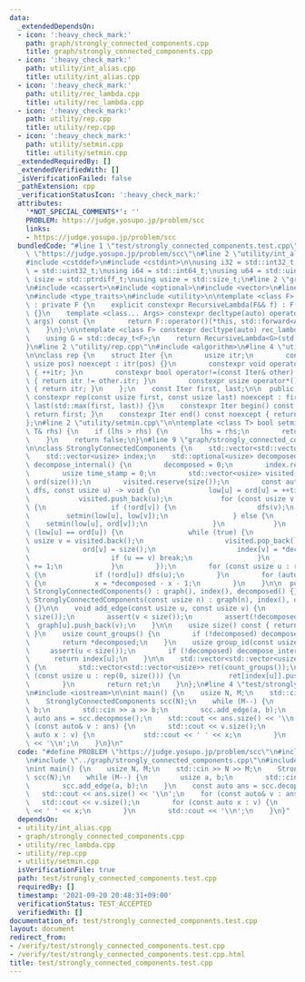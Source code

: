 ```yaml
---
data:
  _extendedDependsOn:
  - icon: ':heavy_check_mark:'
    path: graph/strongly_connected_components.cpp
    title: graph/strongly_connected_components.cpp
  - icon: ':heavy_check_mark:'
    path: utility/int_alias.cpp
    title: utility/int_alias.cpp
  - icon: ':heavy_check_mark:'
    path: utility/rec_lambda.cpp
    title: utility/rec_lambda.cpp
  - icon: ':heavy_check_mark:'
    path: utility/rep.cpp
    title: utility/rep.cpp
  - icon: ':heavy_check_mark:'
    path: utility/setmin.cpp
    title: utility/setmin.cpp
  _extendedRequiredBy: []
  _extendedVerifiedWith: []
  _isVerificationFailed: false
  _pathExtension: cpp
  _verificationStatusIcon: ':heavy_check_mark:'
  attributes:
    '*NOT_SPECIAL_COMMENTS*': ''
    PROBLEM: https://judge.yosupo.jp/problem/scc
    links:
    - https://judge.yosupo.jp/problem/scc
  bundledCode: "#line 1 \"test/strongly_connected_components.test.cpp\"\n#define PROBLEM\
    \ \"https://judge.yosupo.jp/problem/scc\"\n#line 2 \"utility/int_alias.cpp\"\n\
    #include <cstddef>\n#include <cstdint>\n\nusing i32 = std::int32_t;\nusing u32\
    \ = std::uint32_t;\nusing i64 = std::int64_t;\nusing u64 = std::uint64_t;\nusing\
    \ isize = std::ptrdiff_t;\nusing usize = std::size_t;\n#line 2 \"graph/strongly_connected_components.cpp\"\
    \n#include <cassert>\n#include <optional>\n#include <vector>\n#line 2 \"utility/rec_lambda.cpp\"\
    \n#include <type_traits>\n#include <utility>\n\ntemplate <class F> struct RecursiveLambda\
    \ : private F {\n    explicit constexpr RecursiveLambda(F&& f) : F(std::forward<F>(f))\
    \ {}\n    template <class... Args> constexpr decltype(auto) operator()(Args&&...\
    \ args) const {\n        return F::operator()(*this, std::forward<Args>(args)...);\n\
    \    }\n};\n\ntemplate <class F> constexpr decltype(auto) rec_lambda(F&& f) {\n\
    \    using G = std::decay_t<F>;\n    return RecursiveLambda<G>(std::forward<G>(f));\n\
    }\n#line 2 \"utility/rep.cpp\"\n#include <algorithm>\n#line 4 \"utility/rep.cpp\"\
    \n\nclass rep {\n    struct Iter {\n        usize itr;\n        constexpr Iter(const\
    \ usize pos) noexcept : itr(pos) {}\n        constexpr void operator++() noexcept\
    \ { ++itr; }\n        constexpr bool operator!=(const Iter& other) const noexcept\
    \ { return itr != other.itr; }\n        constexpr usize operator*() const noexcept\
    \ { return itr; }\n    };\n    const Iter first, last;\n\n  public:\n    explicit\
    \ constexpr rep(const usize first, const usize last) noexcept : first(first),\
    \ last(std::max(first, last)) {}\n    constexpr Iter begin() const noexcept {\
    \ return first; }\n    constexpr Iter end() const noexcept { return last; }\n\
    };\n#line 2 \"utility/setmin.cpp\"\n\ntemplate <class T> bool setmin(T& lhs, const\
    \ T& rhs) {\n    if (lhs > rhs) {\n        lhs = rhs;\n        return true;\n\
    \    }\n    return false;\n}\n#line 9 \"graph/strongly_connected_components.cpp\"\
    \n\nclass StronglyConnectedComponents {\n    std::vector<std::vector<usize>> graph;\n\
    \    std::vector<usize> index;\n    std::optional<usize> decomposed;\n\n    void\
    \ decompose_internal() {\n        decomposed = 0;\n        index.resize(size());\n\
    \        usize time_stamp = 0;\n        std::vector<usize> visited, low(size()),\
    \ ord(size());\n        visited.reserve(size());\n        const auto dfs = rec_lambda([&](auto&&\
    \ dfs, const usize u) -> void {\n            low[u] = ord[u] = ++time_stamp;\n\
    \            visited.push_back(u);\n            for (const usize v : graph[u])\
    \ {\n                if (!ord[v]) {\n                    dfs(v);\n           \
    \         setmin(low[u], low[v]);\n                } else {\n                \
    \    setmin(low[u], ord[v]);\n                }\n            }\n            if\
    \ (low[u] == ord[u]) {\n                while (true) {\n                    const\
    \ usize v = visited.back();\n                    visited.pop_back();\n       \
    \             ord[v] = size();\n                    index[v] = *decomposed;\n\
    \                    if (u == v) break;\n                }\n                *decomposed\
    \ += 1;\n            }\n        });\n        for (const usize u : rep(0, size()))\
    \ {\n            if (!ord[u]) dfs(u);\n        }\n        for (auto& x : index)\
    \ {\n            x = *decomposed - x - 1;\n        }\n    }\n\n  public:\n   \
    \ StronglyConnectedComponents() : graph(), index(), decomposed() {}\n    explicit\
    \ StronglyConnectedComponents(const usize n) : graph(n), index(), decomposed()\
    \ {}\n\n    void add_edge(const usize u, const usize v) {\n        assert(u <\
    \ size());\n        assert(v < size());\n        assert(!decomposed);\n      \
    \  graph[u].push_back(v);\n    }\n\n    usize size() const { return graph.size();\
    \ }\n    usize count_groups() {\n        if (!decomposed) decompose_internal();\n\
    \        return *decomposed;\n    }\n    usize group_id(const usize u) {\n   \
    \     assert(u < size());\n        if (!decomposed) decompose_internal();\n  \
    \      return index[u];\n    }\n\n    std::vector<std::vector<usize>> decopmose()\
    \ {\n        std::vector<std::vector<usize>> ret(count_groups());\n        for\
    \ (const usize u : rep(0, size())) {\n            ret[index[u]].push_back(u);\n\
    \        }\n        return ret;\n    }\n};\n#line 4 \"test/strongly_connected_components.test.cpp\"\
    \n#include <iostream>\n\nint main() {\n    usize N, M;\n    std::cin >> N >> M;\n\
    \    StronglyConnectedComponents scc(N);\n    while (M--) {\n        usize a,\
    \ b;\n        std::cin >> a >> b;\n        scc.add_edge(a, b);\n    }\n    const\
    \ auto ans = scc.decopmose();\n    std::cout << ans.size() << '\\n';\n    for\
    \ (const auto& v : ans) {\n        std::cout << v.size();\n        for (const\
    \ auto x : v) {\n            std::cout << ' ' << x;\n        }\n        std::cout\
    \ << '\\n';\n    }\n}\n"
  code: "#define PROBLEM \"https://judge.yosupo.jp/problem/scc\"\n#include \"../utility/int_alias.cpp\"\
    \n#include \"../graph/strongly_connected_components.cpp\"\n#include <iostream>\n\
    \nint main() {\n    usize N, M;\n    std::cin >> N >> M;\n    StronglyConnectedComponents\
    \ scc(N);\n    while (M--) {\n        usize a, b;\n        std::cin >> a >> b;\n\
    \        scc.add_edge(a, b);\n    }\n    const auto ans = scc.decopmose();\n \
    \   std::cout << ans.size() << '\\n';\n    for (const auto& v : ans) {\n     \
    \   std::cout << v.size();\n        for (const auto x : v) {\n            std::cout\
    \ << ' ' << x;\n        }\n        std::cout << '\\n';\n    }\n}"
  dependsOn:
  - utility/int_alias.cpp
  - graph/strongly_connected_components.cpp
  - utility/rec_lambda.cpp
  - utility/rep.cpp
  - utility/setmin.cpp
  isVerificationFile: true
  path: test/strongly_connected_components.test.cpp
  requiredBy: []
  timestamp: '2021-09-20 20:48:31+09:00'
  verificationStatus: TEST_ACCEPTED
  verifiedWith: []
documentation_of: test/strongly_connected_components.test.cpp
layout: document
redirect_from:
- /verify/test/strongly_connected_components.test.cpp
- /verify/test/strongly_connected_components.test.cpp.html
title: test/strongly_connected_components.test.cpp
---
```

